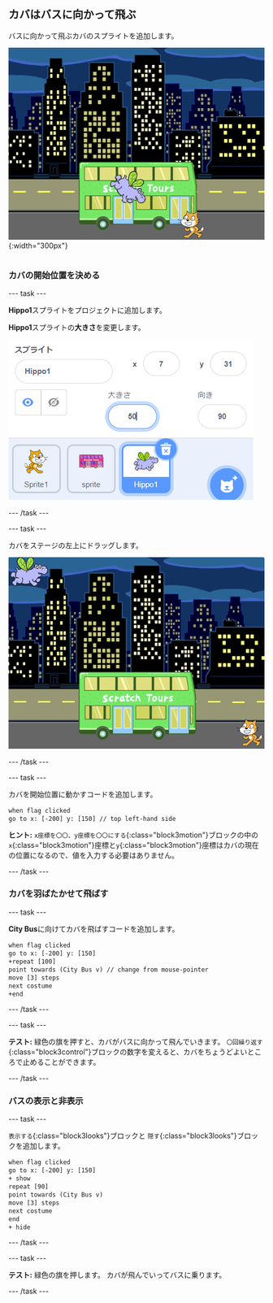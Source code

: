 ## カバはバスに向かって飛ぶ

<div style="display: flex; flex-wrap: wrap">
<div style="flex-basis: 200px; flex-grow: 1; margin-right: 15px;">
バスに向かって飛ぶカバのスプライトを追加します。
</div>
<div>

![バスに向かって飛ぶカバ。](images/hippo-flies.png){:width="300px"}

</div>
</div>

### カバの開始位置を決める

--- task ---

**Hippo1**スプライトをプロジェクトに追加します。

**Hippo1**スプライトの**大きさ**を変更します。

![大きさが50に設定されたHippo1スプライトのスプライトペイン。](images/hippo-sprite-size.png)

--- /task ---

--- task ---

カバをステージの左上にドラッグします。

![ステージの左上にあるHippo1スプライト。](images/hippo-sprite-stage.png)

--- /task ---

--- task ---

カバを開始位置に動かすコードを追加します。

```blocks3
when flag clicked
go to x: [-200] y: [150] // top left-hand side
```

**ヒント:** `x座標を〇〇、y座標を〇〇にする`{:class="block3motion"}ブロックの中の`x`{:class="block3motion"}座標と`y`{:class="block3motion"}座標はカバの現在の位置になるので、値を入力する必要はありません。

--- /task ---

### カバを羽ばたかせて飛ばす

--- task ---

**City Bus**に向けてカバを飛ばすコードを追加します。

```blocks3
when flag clicked
go to x: [-200] y: [150] 
+repeat [100] 
point towards (City Bus v) // change from mouse-pointer
move [3] steps
next costume
+end
```

--- /task ---

--- task ---

**テスト:** 緑色の旗を押すと、カバがバスに向かって飛んでいきます。 `〇回繰り返す`{:class="block3control"}ブロックの数字を変えると、カバをちょうどよいところで止めることができます。

--- /task ---

### バスの表示と非表示

--- task ---

`表示する`{:class="block3looks"}ブロックと `隠す`{:class="block3looks"}ブロックを追加します。

```blocks3
when flag clicked
go to x: [-200] y: [150] 
+ show
repeat [90] 
point towards (City Bus v)
move [3] steps
next costume
end
+ hide
```

--- /task ---

--- task ---

**テスト:** 緑色の旗を押します。 カバが飛んでいってバスに乗ります。

--- /task ---
